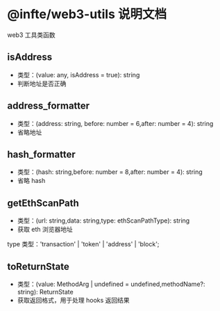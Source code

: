 # @infte/web3-utils 说明文档

web3 工具类函数

## isAddress

- 类型：(value: any, isAddress = true): string
- 判断地址是否正确

<!-- ## urf8_fex = (str: any) -->

## address_formatter

- 类型：(address: string, before: number = 6,after: number = 4): string
- 省略地址

## hash_formatter

- 类型：(hash: string,before: number = 8,after: number = 4): string
- 省略 hash

## getEthScanPath

- 类型：(url: string,data: string,type: ethScanPathType): string
- 获取 eth 浏览器地址

type 类型：'transaction' | 'token' | 'address' | 'block';

## toReturnState

- 类型：(value: MethodArg | undefined = undefined,methodName?: string): ReturnState
- 获取返回格式，用于处理 hooks 返回结果
